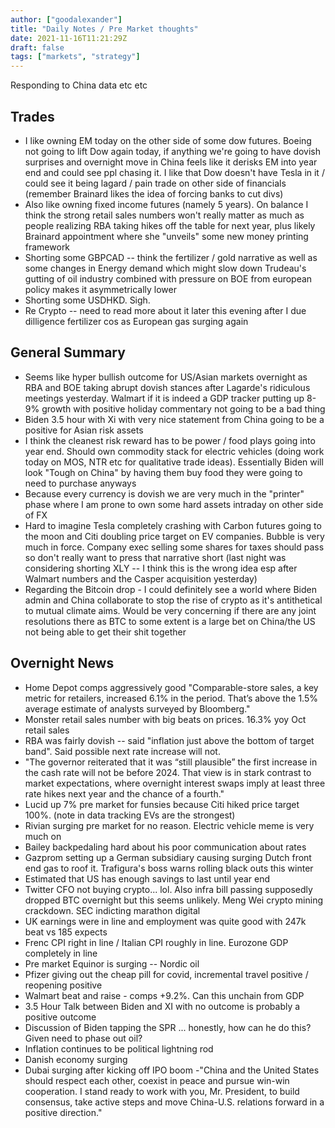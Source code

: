 ```yaml
---
author: ["goodalexander"]
title: "Daily Notes / Pre Market thoughts"
date: 2021-11-16T11:21:29Z
draft: false
tags: ["markets", "strategy"]
---
```

Responding to China data etc etc

## Trades
- I like owning EM today on the other side of some dow futures. Boeing not going to lift Dow again today, if anything we're going to have dovish surprises and overnight move in China feels like it derisks EM into year end and could see ppl chasing it. I like that Dow doesn't have Tesla in it / could see it being lagard / pain trade on other side of financials (remember Brainard likes the idea of forcing banks to cut divs)
- Also like owning fixed income futures (namely 5 years). On balance I think the strong retail sales numbers won't really matter as much as people realizing RBA taking hikes off the table for next year, plus likely Brainard appointment where she "unveils" some new money printing framework 
- Shorting some GBPCAD -- think the fertilizer / gold narrative as well as some changes in Energy demand which might slow down Trudeau's gutting of oil industry combined with pressure on BOE from european policy makes it asymmetrically lower
- Shorting some USDHKD. Sigh. 
- Re Crypto -- need to read more about it later this evening after I due dilligence fertilizer cos as European gas surging again 


## General Summary
- Seems like hyper bullish outcome for US/Asian markets overnight as RBA and BOE taking abrupt dovish stances after Lagarde's ridiculous meetings yesterday. Walmart if it is indeed a GDP tracker putting up 8-9% growth with positive holiday commentary not going to be a bad thing
- Biden 3.5 hour with Xi with very nice statement from China going to be a positive for Asian risk assets 
- I think the cleanest risk reward has to be power / food plays going into year end. Should own commodity stack for electric vehicles (doing work today on MOS, NTR etc for qualitative trade ideas). Essentially Biden will look "Tough on China" by having them buy food they were going to need to purchase anyways 
- Because every currency is dovish we are very much in the "printer" phase where I am prone to own some hard assets intraday on other side of FX
- Hard to imagine Tesla completely crashing with Carbon futures going to the moon and Citi doubling price target on EV companies. Bubble is very much in force. Company exec selling some shares for taxes should pass so don't really want to press that narrative short (last night was considering shorting XLY -- I think this is the wrong idea esp after Walmart numbers and the Casper acquisition yesterday)
- Regarding the Bitcoin drop - I could definitely see a world where Biden admin and China collaborate to stop the rise of crypto as it's antithetical to mutual climate aims. Would be very concerning if there are any joint resolutions there as BTC to some extent is a large bet on China/the US not being able to get their shit together 


## Overnight News
- Home Depot comps aggressively good "Comparable-store sales, a key metric for retailers, increased 6.1% in the period. That’s above the 1.5% average estimate of analysts surveyed by Bloomberg."
- Monster retail sales number with big beats on prices. 16.3% yoy Oct retail sales
- RBA was fairly dovish -- said "inflation just above the bottom of target band". Said possible next rate increase will not.
- "The governor reiterated that it was “still plausible” the first increase in the cash rate will not be before 2024. That view is in stark contrast to market expectations, where overnight interest swaps imply at least three rate hikes next year and the chance of a fourth."
- Lucid up 7% pre market for funsies because Citi hiked price target 100%. (note in data tracking EVs are the strongest)
- Rivian surging pre market for no reason. Electric vehicle meme is very much on 
- Bailey backpedaling hard about his poor communication about rates 
- Gazprom setting up a German subsidiary causing surging Dutch front end gas to roof it. Trafigura's boss warns rolling black outs this winter
- Estimated that US has enough savings to last until year end
- Twitter CFO not buying crypto... lol. Also infra bill passing supposedly dropped BTC overnight but this seems unlikely. Meng Wei crypto mining crackdown. SEC indicting marathon digital 
- UK earnings were in line and employment was quite good with 247k beat vs 185 expects
- Frenc CPI right in line / Italian CPI roughly in line. Eurozone GDP completely in line
- Pre market Equinor is surging -- Nordic oil 
- Pfizer giving out the cheap pill for covid, incremental travel positive / reopening positive
- Walmart beat and raise - comps +9.2%. Can this unchain from GDP 
- 3.5 Hour Talk between Biden and XI with no outcome is probably a positive outcome 
- Discussion of Biden tapping the SPR ... honestly, how can he do this? Given need to phase out oil?
- Inflation continues to be political lightning rod 
- Danish economy surging
- Dubai surging after kicking off IPO boom
-"China and the United States should respect each other, coexist in peace and pursue win-win cooperation. I stand ready to work with you, Mr. President, to build consensus, take active steps and move China-U.S. relations forward in a positive direction."

